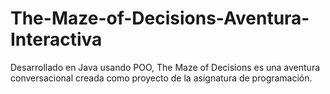 # The-Maze-of-Decisions-Aventura-Interactiva
Desarrollado en Java usando POO, The Maze of Decisions es una aventura conversacional creada como proyecto de la asignatura de programación.
